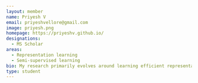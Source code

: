 ```yaml
---
layout: member
name: Priyesh V
email: priyeshvellore@gmail.com
image: priyesh.png
homepage: https://priyeshv.github.io/
designations: 
  - MS Scholar
areas: 
  - Representation learning 
  - Semi-supervised learning
bio: My research primarily evolves around learning efficient representations for entities in irregular domains. I use complex networks theory to design efficient (deep) machine learning models that can represent and make inferences on complex structured data.  
type: student
---
```

